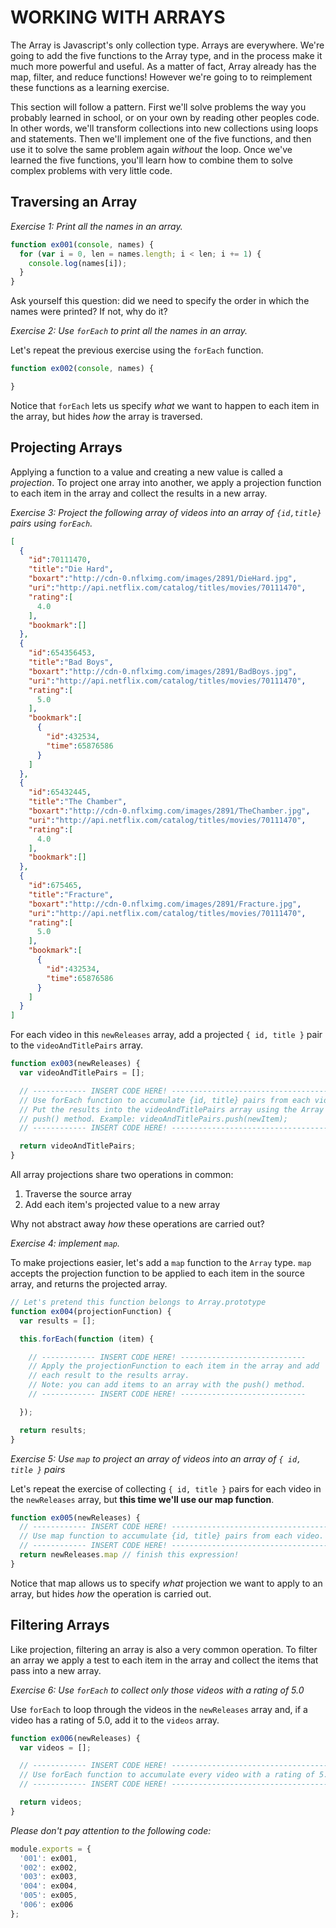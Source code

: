 # WORKING WITH ARRAYS

The Array is Javascript's only collection type. Arrays are everywhere.
We're going to add the five functions to the Array type, and in the
process make it much more powerful and useful. As a matter of fact,
Array already has the map, filter, and reduce functions! However we're
going to to reimplement these functions as a learning exercise.

This section will follow a pattern. First we'll solve problems the way
you probably learned in school, or on your own by reading other peoples
code. In other words, we'll transform collections into new collections
using loops and statements. Then we'll implement one of the five
functions, and then use it to solve the same problem again _without_ the
loop. Once we've learned the five functions, you'll learn how to combine
them to solve complex problems with very little code.

## Traversing an Array

*Exercise 1: Print all the names in an array.*

```javascript
function ex001(console, names) {
  for (var i = 0, len = names.length; i < len; i += 1) {
    console.log(names[i]);
  }
}
```

Ask yourself this question: did we need to specify the order in which
the names were printed? If not, why do it?

*Exercise 2: Use `forEach` to print all the names in an array.*

Let's repeat the previous exercise using the `forEach` function.

```javascript
function ex002(console, names) {

}
```

Notice that `forEach` lets us specify _what_ we want to happen to each item
in the array, but hides _how_ the array is traversed.

## Projecting Arrays

Applying a function to a value and creating a new value is called a
_projection_. To project one array into another, we apply a projection
function to each item in the array and collect the results in a new
array.

*Exercise 3: Project the following array of videos into an array of `{id,title}`
pairs using `forEach`.*

```json
[
  {
    "id":70111470,
    "title":"Die Hard",
    "boxart":"http://cdn-0.nflximg.com/images/2891/DieHard.jpg",
    "uri":"http://api.netflix.com/catalog/titles/movies/70111470",
    "rating":[
      4.0
    ],
    "bookmark":[]
  },
  {
    "id":654356453,
    "title":"Bad Boys",
    "boxart":"http://cdn-0.nflximg.com/images/2891/BadBoys.jpg",
    "uri":"http://api.netflix.com/catalog/titles/movies/70111470",
    "rating":[
      5.0
    ],
    "bookmark":[
      {
        "id":432534,
        "time":65876586
      }
    ]
  },
  {
    "id":65432445,
    "title":"The Chamber",
    "boxart":"http://cdn-0.nflximg.com/images/2891/TheChamber.jpg",
    "uri":"http://api.netflix.com/catalog/titles/movies/70111470",
    "rating":[
      4.0
    ],
    "bookmark":[]
  },
  {
    "id":675465,
    "title":"Fracture",
    "boxart":"http://cdn-0.nflximg.com/images/2891/Fracture.jpg",
    "uri":"http://api.netflix.com/catalog/titles/movies/70111470",
    "rating":[
      5.0
    ],
    "bookmark":[
      {
        "id":432534,
        "time":65876586
      }
    ]
  }
]
```

For each video in this `newReleases` array, add a projected `{ id, title }` pair to the
`videoAndTitlePairs` array.

```javascript
function ex003(newReleases) {
  var videoAndTitlePairs = [];

  // ------------ INSERT CODE HERE! -----------------------------------
  // Use forEach function to accumulate {id, title} pairs from each video.
  // Put the results into the videoAndTitlePairs array using the Array's
  // push() method. Example: videoAndTitlePairs.push(newItem);
  // ------------ INSERT CODE HERE! -----------------------------------

  return videoAndTitlePairs;
}
```

All array projections share two operations in common:

  1. Traverse the source array
  2. Add each item's projected value to a new array

Why not abstract away _how_ these operations are carried out?

*Exercise 4: implement `map`.*

To make projections easier, let's add a `map` function to the `Array`
type. `map` accepts the projection function to be applied to each item in
the source array, and returns the projected array.

```javascript
// Let's pretend this function belongs to Array.prototype
function ex004(projectionFunction) {
  var results = [];

  this.forEach(function (item) {

    // ------------ INSERT CODE HERE! ----------------------------
    // Apply the projectionFunction to each item in the array and add
    // each result to the results array.
    // Note: you can add items to an array with the push() method.
    // ------------ INSERT CODE HERE! ----------------------------

  });

  return results;
}
```

*Exercise 5: Use `map` to project an array of videos into an array of
`{ id, title }` pairs*

Let's repeat the exercise of collecting `{ id, title }` pairs for each video
in the `newReleases` array, but **this time we'll use our map function**.

```javascript
function ex005(newReleases) {
  // ------------ INSERT CODE HERE! -----------------------------------
  // Use map function to accumulate {id, title} pairs from each video.
  // ------------ INSERT CODE HERE! -----------------------------------
  return newReleases.map // finish this expression!
}
```

Notice that map allows us to specify _what_ projection we want to apply
to an array, but hides _how_ the operation is carried out.

## Filtering Arrays

Like projection, filtering an array is also a very common operation. To
filter an array we apply a test to each item in the array and collect
the items that pass into a new array.

*Exercise 6: Use `forEach` to collect only those videos with a rating of 5.0*

Use `forEach` to loop through the videos in the `newReleases` array and,
if a video has a rating of 5.0, add it to the `videos` array.

```javascript
function ex006(newReleases) {
  var videos = [];

  // ------------ INSERT CODE HERE! -----------------------------------
  // Use forEach function to accumulate every video with a rating of 5.0
  // ------------ INSERT CODE HERE! -----------------------------------

  return videos;
}
```

*Please don't pay attention to the following code:*

```javascript
module.exports = {
  '001': ex001,
  '002': ex002,
  '003': ex003,
  '004': ex004,
  '005': ex005,
  '006': ex006
};
```
